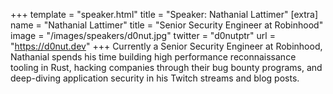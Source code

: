 +++
template = "speaker.html"
title = "Speaker: Nathanial Lattimer"
[extra]
  name = "Nathanial Lattimer"
  title = "Senior Security Engineer at Robinhood"
  image = "/images/speakers/d0nut.jpg"
  twitter = "d0nutptr"
  url = "https://d0nut.dev"
+++
Currently a Senior Security Engineer at Robinhood, Nathanial spends his time building high performance reconnaissance tooling in Rust, hacking companies through their bug bounty programs, and deep-diving application security in his Twitch streams and blog posts.